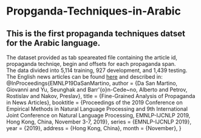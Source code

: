 # Propganda-Techniques-in-Arabic
## This is the first propaganda techniques datset for the Arabic language.
The dataset provided as tab speareated file containing the article id, propaganda techniqe, begin and offsets for each propaganda span.<br/>
The data divided into 5,114 training, 927 development, and 1,439 testing.
The English news articles can be found [here](https://propaganda.qcri.org/fine-grained-propaganda-emnlp.html) and described in: <br/>
@InProceedings{EMNLP19DaSanMartino,
author = {Da San Martino, Giovanni and
Yu, Seunghak and
Barr\'{o}n-Cede\~no, Alberto and
Petrov, Rostislav and
Nakov, Preslav},
title = {Fine-Grained Analysis of Propaganda in News Articles},
booktitle = {Proceedings of the 2019 Conference on Empirical Methods in Natural Language Processing and 9th International Joint Conference on Natural Language Processing, EMNLP-IJCNLP 2019, Hong Kong, China, November 3-7, 2019},
series = {EMNLP-IJCNLP 2019},
year = {2019},
address = {Hong Kong, China},
month = {November},
}
